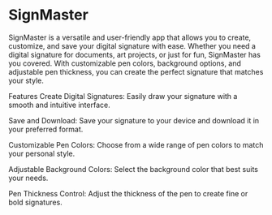 # SignMaster
SignMaster is a versatile and user-friendly app that allows you to create, customize, and save your digital signature with ease. Whether you need a digital signature for documents, art projects, or just for fun, SignMaster has you covered. With customizable pen colors, background options, and adjustable pen thickness, you can create the perfect signature that matches your style.

Features
Create Digital Signatures: Easily draw your signature with a smooth and intuitive interface.

Save and Download: Save your signature to your device and download it in your preferred format.

Customizable Pen Colors: Choose from a wide range of pen colors to match your personal style.

Adjustable Background Colors: Select the background color that best suits your needs.

Pen Thickness Control: Adjust the thickness of the pen to create fine or bold signatures.
